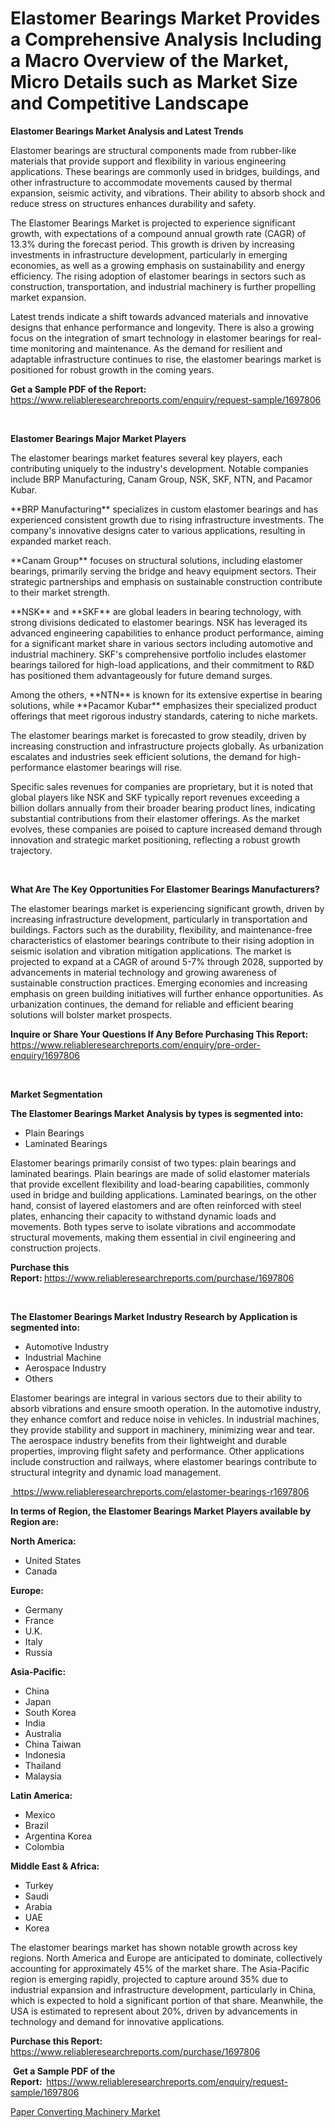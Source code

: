 <p><h1>Elastomer Bearings Market Provides a Comprehensive Analysis Including a Macro Overview of the Market, Micro Details such as Market Size and Competitive Landscape</h1></p><p><strong>Elastomer Bearings Market Analysis and Latest Trends</strong></p>
<p><p>Elastomer bearings are structural components made from rubber-like materials that provide support and flexibility in various engineering applications. These bearings are commonly used in bridges, buildings, and other infrastructure to accommodate movements caused by thermal expansion, seismic activity, and vibrations. Their ability to absorb shock and reduce stress on structures enhances durability and safety.</p><p>The Elastomer Bearings Market is projected to experience significant growth, with expectations of a compound annual growth rate (CAGR) of 13.3% during the forecast period. This growth is driven by increasing investments in infrastructure development, particularly in emerging economies, as well as a growing emphasis on sustainability and energy efficiency. The rising adoption of elastomer bearings in sectors such as construction, transportation, and industrial machinery is further propelling market expansion.</p><p>Latest trends indicate a shift towards advanced materials and innovative designs that enhance performance and longevity. There is also a growing focus on the integration of smart technology in elastomer bearings for real-time monitoring and maintenance. As the demand for resilient and adaptable infrastructure continues to rise, the elastomer bearings market is positioned for robust growth in the coming years.</p></p>
<p><strong>Get a Sample PDF of the Report:&nbsp;</strong> <a href="https://www.reliableresearchreports.com/enquiry/request-sample/1697806?utm_campaign=3210&utm_medium=2&utm_source=Github&utm_content=ia&utm_term=10042025&utm_id=elastomer-bearings">https://www.reliableresearchreports.com/enquiry/request-sample/1697806</a></p>
<p>&nbsp;</p>
<p><strong>Elastomer Bearings Major Market Players</strong></p>
<p><p>The elastomer bearings market features several key players, each contributing uniquely to the industry's development. Notable companies include BRP Manufacturing, Canam Group, NSK, SKF, NTN, and Pacamor Kubar.</p><p>**BRP Manufacturing** specializes in custom elastomer bearings and has experienced consistent growth due to rising infrastructure investments. The company's innovative designs cater to various applications, resulting in expanded market reach.</p><p>**Canam Group** focuses on structural solutions, including elastomer bearings, primarily serving the bridge and heavy equipment sectors. Their strategic partnerships and emphasis on sustainable construction contribute to their market strength.</p><p>**NSK** and **SKF** are global leaders in bearing technology, with strong divisions dedicated to elastomer bearings. NSK has leveraged its advanced engineering capabilities to enhance product performance, aiming for a significant market share in various sectors including automotive and industrial machinery. SKF's comprehensive portfolio includes elastomer bearings tailored for high-load applications, and their commitment to R&D has positioned them advantageously for future demand surges.</p><p>Among the others, **NTN** is known for its extensive expertise in bearing solutions, while **Pacamor Kubar** emphasizes their specialized product offerings that meet rigorous industry standards, catering to niche markets.</p><p>The elastomer bearings market is forecasted to grow steadily, driven by increasing construction and infrastructure projects globally. As urbanization escalates and industries seek efficient solutions, the demand for high-performance elastomer bearings will rise.</p><p>Specific sales revenues for companies are proprietary, but it is noted that global players like NSK and SKF typically report revenues exceeding a billion dollars annually from their broader bearing product lines, indicating substantial contributions from their elastomer offerings. As the market evolves, these companies are poised to capture increased demand through innovation and strategic market positioning, reflecting a robust growth trajectory.</p></p>
<p>&nbsp;</p>
<p><strong>What Are The Key Opportunities For Elastomer Bearings Manufacturers?</strong></p>
<p><p>The elastomer bearings market is experiencing significant growth, driven by increasing infrastructure development, particularly in transportation and buildings. Factors such as the durability, flexibility, and maintenance-free characteristics of elastomer bearings contribute to their rising adoption in seismic isolation and vibration mitigation applications. The market is projected to expand at a CAGR of around 5-7% through 2028, supported by advancements in material technology and growing awareness of sustainable construction practices. Emerging economies and increasing emphasis on green building initiatives will further enhance opportunities. As urbanization continues, the demand for reliable and efficient bearing solutions will bolster market prospects.</p></p>
<p><strong>Inquire or Share Your Questions If Any Before Purchasing This Report:</strong> <a href="https://www.reliableresearchreports.com/enquiry/pre-order-enquiry/1697806?utm_campaign=3210&utm_medium=2&utm_source=Github&utm_content=ia&utm_term=10042025&utm_id=elastomer-bearings">https://www.reliableresearchreports.com/enquiry/pre-order-enquiry/1697806</a></p>
<p>&nbsp;</p>
<p><strong>Market Segmentation</strong></p>
<p><strong>The Elastomer Bearings Market Analysis by types is segmented into:</strong></p>
<p><ul><li>Plain Bearings</li><li>Laminated Bearings</li></ul></p>
<p><p>Elastomer bearings primarily consist of two types: plain bearings and laminated bearings. Plain bearings are made of solid elastomer materials that provide excellent flexibility and load-bearing capabilities, commonly used in bridge and building applications. Laminated bearings, on the other hand, consist of layered elastomers and are often reinforced with steel plates, enhancing their capacity to withstand dynamic loads and movements. Both types serve to isolate vibrations and accommodate structural movements, making them essential in civil engineering and construction projects.</p></p>
<p><strong>Purchase this Report:&nbsp;</strong><a href="https://www.reliableresearchreports.com/purchase/1697806?utm_campaign=3210&utm_medium=2&utm_source=Github&utm_content=ia&utm_term=10042025&utm_id=elastomer-bearings">https://www.reliableresearchreports.com/purchase/1697806</a></p>
<p>&nbsp;</p>
<p><strong>The Elastomer Bearings Market Industry Research by Application is segmented into:</strong></p>
<p><ul><li>Automotive Industry</li><li>Industrial Machine</li><li>Aerospace Industry</li><li>Others</li></ul></p>
<p><p>Elastomer bearings are integral in various sectors due to their ability to absorb vibrations and ensure smooth operation. In the automotive industry, they enhance comfort and reduce noise in vehicles. In industrial machines, they provide stability and support in machinery, minimizing wear and tear. The aerospace industry benefits from their lightweight and durable properties, improving flight safety and performance. Other applications include construction and railways, where elastomer bearings contribute to structural integrity and dynamic load management.</p></p>
<p><a href="https://www.reliableresearchreports.com/elastomer-bearings-r1697806?utm_campaign=3210&utm_medium=2&utm_source=Github&utm_content=ia&utm_term=10042025&utm_id=elastomer-bearings">&nbsp;https://www.reliableresearchreports.com/elastomer-bearings-r1697806</a></p>
<p><strong>In terms of Region, the Elastomer Bearings Market Players available by Region are:</strong></p>
<p>
    <p> <strong> North America: </strong>
        <ul>
            <li>United States</li>
            <li>Canada</li>
        </ul>
        </p> 
    <p> <strong> Europe: </strong>
        <ul>
            <li>Germany</li>
            <li>France</li>
            <li>U.K.</li>
            <li>Italy</li>
            <li>Russia</li>
        </ul>
        </p> 
    <p> <strong> Asia-Pacific: </strong>
        <ul>
            <li>China</li>
            <li>Japan</li>
            <li>South Korea</li>
            <li>India</li>
            <li>Australia</li>
            <li>China Taiwan</li>
            <li>Indonesia</li>
            <li>Thailand</li>
            <li>Malaysia</li>
        </ul>
        </p> 
    <p> <strong> Latin America: </strong>
        <ul>
            <li>Mexico</li>
            <li>Brazil</li>
            <li>Argentina Korea</li>
            <li>Colombia</li>
        </ul>
        </p> 
    <p> <strong> Middle East & Africa: </strong>
        <ul>
            <li>Turkey</li>
            <li>Saudi</li>
            <li>Arabia</li>
            <li>UAE</li>
            <li>Korea</li>
        </ul>
    </p>
    </p>
<p><p>The elastomer bearings market has shown notable growth across key regions. North America and Europe are anticipated to dominate, collectively accounting for approximately 45% of the market share. The Asia-Pacific region is emerging rapidly, projected to capture around 35% due to industrial expansion and infrastructure development, particularly in China, which is expected to hold a significant portion of that share. Meanwhile, the USA is estimated to represent about 20%, driven by advancements in technology and demand for innovative applications.</p></p>
<p><strong>Purchase this Report: </strong><a href="https://www.reliableresearchreports.com/purchase/1697806?utm_campaign=3210&utm_medium=2&utm_source=Github&utm_content=ia&utm_term=10042025&utm_id=elastomer-bearings">https://www.reliableresearchreports.com/purchase/1697806</a></p>
<p>&nbsp;<strong>Get a Sample PDF of the Report:&nbsp;&nbsp;</strong><a href="https://www.reliableresearchreports.com/enquiry/request-sample/1697806?utm_campaign=3210&utm_medium=2&utm_source=Github&utm_content=ia&utm_term=10042025&utm_id=elastomer-bearings">https://www.reliableresearchreports.com/enquiry/request-sample/1697806</a></p>
<p><strong></strong></p>
<p><p><a href="https://github.com/FlorianWolf90/Market-Research-Report-List-2/blob/main/paper-converting-machinery-market.md?utm_campaign=3210&utm_medium=2&utm_source=Github&utm_content=ia&utm_term=10042025&utm_id=elastomer-bearings">Paper Converting Machinery Market</a></p></p>